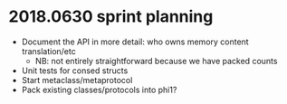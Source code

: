 # 2018.0630 sprint planning
- Document the API in more detail: who owns memory content translation/etc
  - NB: not entirely straightforward because we have packed counts
- Unit tests for consed structs
- Start metaclass/metaprotocol
- Pack existing classes/protocols into phi1?
